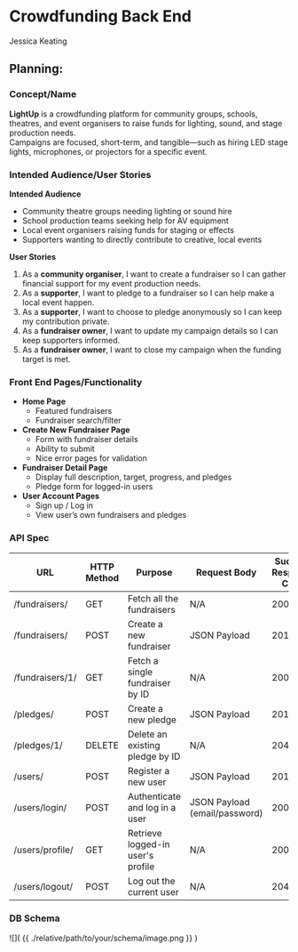 # Crowdfunding Back End
Jessica Keating

## Planning:
### Concept/Name
**LightUp** is a crowdfunding platform for community groups, schools, theatres, and event organisers to raise funds for lighting, sound, and stage production needs.  
Campaigns are focused, short-term, and tangible—such as hiring LED stage lights, microphones, or projectors for a specific event.

### Intended Audience/User Stories
**Intended Audience**
- Community theatre groups needing lighting or sound hire
- School production teams seeking help for AV equipment
- Local event organisers raising funds for staging or effects
- Supporters wanting to directly contribute to creative, local events

**User Stories**
1. As a **community organiser**, I want to create a fundraiser so I can gather financial support for my event production needs.  
2. As a **supporter**, I want to pledge to a fundraiser so I can help make a local event happen.  
3. As a **supporter**, I want to choose to pledge anonymously so I can keep my contribution private.  
4. As a **fundraiser owner**, I want to update my campaign details so I can keep supporters informed.  
5. As a **fundraiser owner**, I want to close my campaign when the funding target is met.

### Front End Pages/Functionality
- **Home Page**
  - Featured fundraisers
  - Fundraiser search/filter
- **Create New Fundraiser Page**
  - Form with fundraiser details
  - Ability to submit
  - Nice error pages for validation
- **Fundraiser Detail Page**
  - Display full description, target, progress, and pledges
  - Pledge form for logged-in users
- **User Account Pages**
  - Sign up / Log in
  - View user’s own fundraisers and pledges

### API Spec

| URL                  | HTTP Method | Purpose                           | Request Body  | Success Response Code | Authentication/Authorisation                 |
| -------------------- | ----------- | --------------------------------- | ------------- | --------------------- | --------------------------------------------- |
| /fundraisers/        | GET         | Fetch all the fundraisers         | N/A           | 200                   | None                                          |
| /fundraisers/        | POST        | Create a new fundraiser           | JSON Payload  | 201                   | Any logged in user                            |
| /fundraisers/1/      | GET         | Fetch a single fundraiser by ID   | N/A           | 200                   | None                                          |
| /pledges/            | POST        | Create a new pledge               | JSON Payload  | 201                   | Any logged in user                            |
| /pledges/1/          | DELETE      | Delete an existing pledge by ID   | N/A           | 204                   | Pledge owner or admin                         |
| /users/              | POST        | Register a new user                      | JSON Payload            | 201                   | None                         |
| /users/login/        | POST        | Authenticate and log in a user           | JSON Payload (email/password) | 200              | None                         |
| /users/profile/      | GET         | Retrieve logged-in user's profile        | N/A                     | 200                   | Authenticated user only      |
| /users/logout/       | POST        | Log out the current user                 | N/A                     | 204                   | Authenticated user only      |

### DB Schema
![]( {{ ./relative/path/to/your/schema/image.png }} )